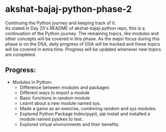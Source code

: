 # akshat-bajaj-python-phase-2

Continuing the Python journey and keeping track of it.
<br>
As stated in Day 25's README of akshat-bajaj-python repo, this is a continuation of the Python journey. The remaining topics, like modules and other concepts will be covered in this phase. As the major focus during this phase is on the DSA, daily progress of DSA will be tracked and these topics will be covered in extra time. Progress will be updated whenever new topics are completed.

## Progress:

- Modules in Python:
  - Difference between modules and packages
  - Different ways to import a module
  - Basic functions in random module
  - Learnt about a new module named sys.
  - Made a game as an exercise, combining random and sys modules.
  - Explored Python Package Index(pypi), pip install and installed a module
    named pyjokes to test.
  - Explored virtual environments and their benefits.
